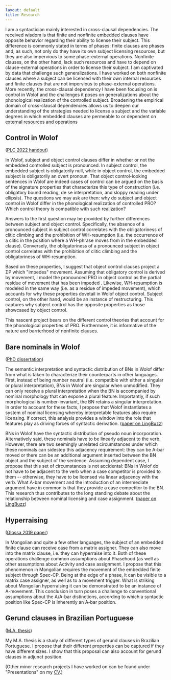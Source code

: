 ```yaml
---
layout: default
title: Research
---
```


I am a syntactician mainly interested in cross-clausal dependencies. The received wisdom is that finite and nonfinite embedded clauses have opposite behavior regarding their ability to license their subject. This difference is commonly stated in terms of phases: finite clauses are phases and, as such, not only do they have its own subject licensing resources, but they are also impervious to some phase-external operations. Nonfinite clauses, on the other hand, lack such resources and have to depend on clause-external operations in order to license their subject. I am captivated by data that challenge such generalizations. I have worked on both nonfinite clauses where a subject can be licensed with their own internal resources and finite clauses that are not impervious to phase-external operations. More recently, the cross-clausal dependency I have been focusing on is control in Wolof and the challenges it poses on generalizations about the phonological realization of the controlled subject. Broadening the empirical domain of cross-clausal dependencies allows us to deepen our understanding of the strategies needed to license a subject and the variable degrees in which embedded clauses are permeable to or dependent on external resources and operations

## Control in Wolof

([PLC 2022 handout](https://sznfng.github.io/Control_in_Wolof_PLC2022.pdf))

In Wolof, subject and object control clauses differ in whether or not the embedded controlled subject is pronounced. In subject control, the embedded subject is obligatorily null, while in object control, the embedded subject is obligatorily an overt pronoun. That object control-looking sentences in Wolof are indeed cases of control can be argued on the basis of the signature properties that characterize this type of construction (i.e. obligatory bound reading, de se interpretation, and sloppy reading under ellipsis). The questions we may ask are then: why do subject and object control in Wolof differ in the phonological realization of controlled PRO? Which control theory is compatible with such realization?

Answers to the first question may be provided by further differences between subject and object control. Specifically, the absence of a pronounced subject in subject control correlates with the obligatoriness of clitic climbing and the prohibition of WH-resumption (i.e. the occurrence of a clitic in the position where a WH-phrase moves from in the embedded clause). Conversely, the obligatoriness of a pronounced subject in object control correlates with the prohibition of clitic climbing and the obligatoriness of WH-resumption.

Based on these properties, I suggest that object control clauses project a ΣP which "impedes" movement. Assuming that obligatory control is derived by movement, I model the pronounced PRO in object control as the partial residue of movement that has been impeded . Likewise, WH-resumption is modeled in the same way (i.e. as a residue of impeded movement), which accounts for why these properties dovetail in Wolof object control. Subject control, on the other hand, would be an instance of restructuring. This captures why subject control has the opposite properties as those showcased by object control.

This nascent project bears on the different control theories that account for the phonological properties of PRO. Furthermore, it is informative of the nature and barrierhood of nonfinite clauses.

## Bare nominals in Wolof

([PhD dissertation](https://dspace.mit.edu/handle/1721.1/139864))

The semantic interpretation and syntactic distribution of BNs in Wolof differ from what is taken to characterize their counterparts in other languages. First, instead of being number neutral (i.e. compatible with either a singular or plural interpretation), BNs in Wolof are singular when unmodified. They can only receive a plural interpretation when the BN is accompanied by nominal morphology that can expone a plural feature. Importantly, if such morphological is number-invariant, the BN retains a singular interpretation. In order to account for these facts, I propose that Wolof instantiates a system of nominal licensing whereby interpretable features also require licensing. If correct, this analysis provides a window into the role that features play as driving forces of syntactic derivation. ([paper on LingBuzz](https://ling.auf.net/lingbuzz/004922))

BNs in Wolof have the syntactic distribution of pseudo noun incorporation. Alternatively said, these nominals have to be linearly adjacent to the verb. However, there are two seemingly unrelated circumstances under which these nominals can sidestep this adjacency requirement: they can be A-bar moved or there can be an additional argument inserted between the BN object and the subject of the sentence. Assuming dependent case, I propose that this set of circumstances is not accidental: BNs in Wolof do not have to be adjacent to the verb when a case competitor is provided to them -- otherwise, they have to be licensed via linear adjacency with the verb. What A-bar movement and the introduction of an intermediate argument have in common is that they provide a case competitor to the BN. This research thus contributes to the long standing debate about the relationship between nominal licensing and case assignment. ([paper on LingBuzz](https://ling.auf.net/lingbuzz/005314))

## Hyperraising

([Glossa 2019 paper](https://doi.org/10.5334/gjgl.667))


In Mongolian and quite a few other languages, the subject of an embedded finite clause can receive case from a matrix assigner. They can also move into the matrix clause, i.e. they can hyperraise into it. Both of these operations challenge common assumptions about Phasehood (as well as other assumptions about Activity and case assignment. I propose that this phenomenon in Mongolian requires the movement of the embedded finite subject through Spec-CP. Being at the edge of a phase, it can be visible to a matrix case assigner, as well as to a movement trigger. What is striking about Mongolian hyperraising it can be demonstrated to be an instance of A-movement. This conclusion in turn poses a challenge to conventional assumptions about the A/A-bar distinctions, according to which a syntactic position like Spec-CP is inherently an A-bar position.

## Gerund clauses in Brazilian Portuguese

([M.A. thesis](https://ling.auf.net/lingbuzz/002715))

My M.A. thesis is a study of different types of gerund clauses in Brazilian Portuguese. I propose that their different properties can be captured if they have different sizes. I show that this proposal can also account for gerund clauses in adjunct position.

(Other minor research projects I have worked on can be found under "Presentations" on my [CV](https://sznfng.github.io/CV_sfong.pdf).)
